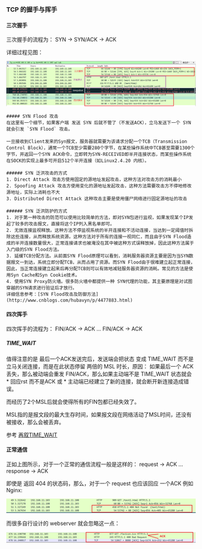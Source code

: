 ### TCP 的握手与挥手

#### 三次握手

三次握手的流程为： 
SYN -> SYN/ACK -> ACK 

详细过程见图：

![](/assest/img/http200.png)

    ##### SYN Flood 攻击
    在这里有一个细节，如果客户端 发送 SYN 后就不管了（不发送ACK），立马发送下一个 SYN 就会引发 `SYN Flood` 攻击。
    
    一旦接收到Client发来的Syn报文，服务器就需要为该请求分配一个TCB（Transmission Control Block），通常一个TCB至少需要280个字节，在某些操作系统中TCB甚至需要1300个字节，并返回一个SYN ACK命令，立即转为SYN-RECEIVED即半开连接状态，而某些操作系统在SOCK的实现上最多可开启512个半开连接（如Linux2.4.20 内核）。
    
    ###### SYN 泛洪攻击的方式
    1. Direct Attack 攻击方使用固定的源地址发起攻击，这种方法对攻击方的消耗最小
    2. Spoofing Attack 攻击方使用变化的源地址发起攻击，这种方法需要攻击方不停地修改源地址，实际上消耗也不大
    3. Distributed Direct Attack 这种攻击主要是使用僵尸网络进行固定源地址的攻击
    
    ###### SYN 泛洪防护的方式
    1. 对于第一种攻击的防范可以使用比较简单的方法，即对SYN包进行监视，如果发现某个IP发起了较多的攻击报文，直接将这个IP列入黑名单即可。
    2. 无效连接监视释放。这种方法不停监视系统的半开连接和不活动连接，当达到一定阈值时拆除这些连接，从而释放系统资源。这种方法对于所有的连接一视同仁，而且由于SYN Flood造成的半开连接数量很大，正常连接请求也被淹没在其中被这种方式误释放掉，因此这种方法属于入门级的SYN Flood方法。
    3. 延缓TCB分配方法。从前面SYN Flood原理可以看到，消耗服务器资源主要是因为当SYN数据报文一到达，系统立即分配TCB，从而占用了资源。而SYN Flood由于很难建立起正常连接，因此，当正常连接建立起来后再分配TCB则可以有效地减轻服务器资源的消耗。常见的方法是使用Syn Cache和Syn Cookie技术。
    4. 使用SYN Proxy防火墙。很多防火墙中都提供一种 SYN代理的功能，其主要原理是对试图穿越的SYN请求进行验证后才放行。
    详细信息参考：[SYN Flood攻击及防御方法](http://www.cnblogs.com/hubavyn/p/4477883.html)
    
#### 四次挥手

四次挥手的流程为：
FIN/ACK -> ACK ... FIN/ACK -> ACK

##### TIME_WAIT
值得注意的是 最后一个ACK发送完后，发送端会把状态 变成 TIME_WAIT 而不是立马关闭连接，而是在此状态停留 两倍的 MSL 时长，原因：
如果最后一个 ACK 丢失，那么被动端会重发 FIN/ACK，那么如果主动端不是 TIME_WAIT 状态就会
    * 回应rst 而不是ACK 或 
    * 主动端已经建立了新的连接，就会断开新连接造成错误。

而经历了2个MSL后就会使得所有的FIN包都已经失效了。

MSL指的是报文段的最大生存时间，如果报文段在网络活动了MSL时间，还没有被接收，那么会被丢弃。

参考 [再叙TIME_WAIT](https://huoding.com/2013/12/31/316)

#### 正常通信
正如上图所示，对于一个正常的通信流程一般是这样的：
request -> ACK ... response -> ACK

即使是 返回 404 的状态码，那么，对于一个 request 也应该回应 一个ACK
例如 Nginx:

![](/assest/img/http404.png) 

而很多自行设计的 webserver 就会忽略这一点：

![](/assest/img/myserver404.png)





